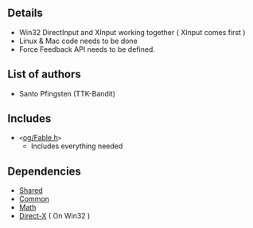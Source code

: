 ## Details ##
  * Win32 DirectInput and XInput working together ( XInput comes first )
  * Linux & Mac code needs to be done
  * Force Feedback API needs to be defined.

## List of authors ##
  * Santo Pfingsten (TTK-Bandit)

## Includes ##
  * `<`[og/Fable.h](http://code.google.com/p/open-game-libraries/source/browse/trunk/Libraries/Include/og/Fable.h)`>`
    * Includes everything needed

## Dependencies ##
  * [Shared](LibraryShared.md)
  * [Common](LibraryCommon.md)
  * [Math](LibraryMath.md)
  * [Direct-X](http://msdn.microsoft.com/en-us/directx/default.aspx) ( On Win32 )